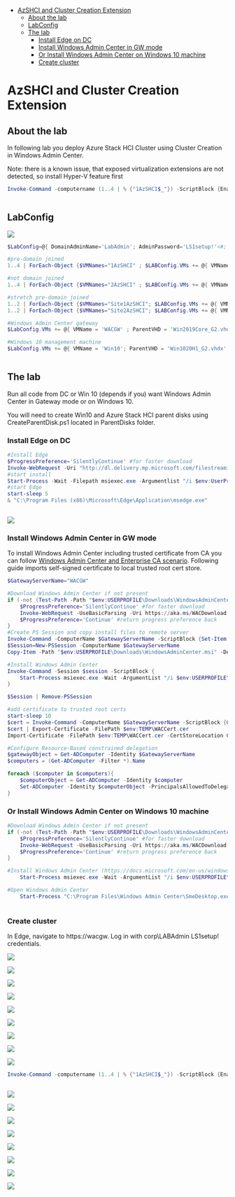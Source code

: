 <!-- TOC -->

- [AzSHCI and Cluster Creation Extension](#azshci-and-cluster-creation-extension)
    - [About the lab](#about-the-lab)
    - [LabConfig](#labconfig)
    - [The lab](#the-lab)
        - [Install Edge on DC](#install-edge-on-dc)
        - [Install Windows Admin Center in GW mode](#install-windows-admin-center-in-gw-mode)
        - [Or Install Windows Admin Center on Windows 10 machine](#or-install-windows-admin-center-on-windows-10-machine)
        - [Create cluster](#create-cluster)

<!-- /TOC -->

# AzSHCI and Cluster Creation Extension

## About the lab

In following lab you deploy Azure Stack HCI Cluster using Cluster Creation in Windows Admin Center.

Note: there is a known issue, that exposed virtualization extensions are not detected, so install Hyper-V feature first

```powershell
Invoke-Command -computername (1..4 | % {"1AzSHCI$_"}) -ScriptBlock {Enable-WindowsOptionalFeature -FeatureName Microsoft-Hyper-V -Online -NoRestart}
 
```

## LabConfig

![](/Scenarios/AzSHCI%20and%20Cluster%20Creation%20Extension/Screenshots/VMs.png)

```PowerShell
$LabConfig=@{ DomainAdminName='LabAdmin'; AdminPassword='LS1setup!'<#; Prefix = 'WSLab-'#> ; DCEdition='4'; Internet=$true ; AdditionalNetworksConfig=@(); VMs=@()}

#pre-domain joined
1..4 | ForEach-Object {$VMNames="1AzSHCI" ; $LABConfig.VMs += @{ VMName = "$VMNames$_" ; Configuration = 'S2D' ; ParentVHD = 'AzSHCI20H2_G2.vhdx' ; HDDNumber = 12; HDDSize= 4TB ; MemoryStartupBytes= 4GB; MGMTNICs=4 ; NestedVirt=$true}} 

#not domain joined
1..4 | ForEach-Object {$VMNames="2AzSHCI" ; $LABConfig.VMs += @{ VMName = "$VMNames$_" ; Configuration = 'S2D' ; ParentVHD = 'AzSHCI20H2_G2.vhdx' ; HDDNumber = 12; HDDSize= 4TB ; MemoryStartupBytes= 4GB; MGMTNICs=4 ; NestedVirt=$true ; Unattend="NoDjoin"}}

#stretch pre-domain joined
1..2 | ForEach-Object {$VMNames="Site1AzSHCI"; $LABConfig.VMs += @{ VMName = "$VMNames$_" ; Configuration = 'S2D' ; ParentVHD = 'AzSHCI20H2_G2.vhdx' ; HDDNumber = 4; HDDSize= 8TB ; MemoryStartupBytes= 4GB ; NestedVirt=$true ; MGMTNICs=4 ; ManagementSubnetID=0}}
1..2 | ForEach-Object {$VMNames="Site2AzSHCI"; $LABConfig.VMs += @{ VMName = "$VMNames$_" ; Configuration = 'S2D' ; ParentVHD = 'AzSHCI20H2_G2.vhdx' ; HDDNumber = 4; HDDSize= 8TB ; MemoryStartupBytes= 4GB ; NestedVirt=$true ; MGMTNICs=4 ; ManagementSubnetID=1}}

#Windows Admin Center gateway
$LabConfig.VMs += @{ VMName = 'WACGW' ; ParentVHD = 'Win2019Core_G2.vhdx' ; MGMTNICs=1 }

#Windows 10 management machine
$LabConfig.VMs += @{ VMName = 'Win10'; ParentVHD = 'Win1020H1_G2.vhdx' ; AddToolsVHD = $True ; MGMTNICs=1 }
 
```

## The lab

Run all code from DC or Win 10 (depends if you) want Windows Admin Center in Gateway mode or on Windows 10.

You will need to create Win10 and Azure Stack HCI parent disks using CreateParentDisk.ps1 located in ParentDisks folder.

### Install Edge on DC

```PowerShell
#Install Edge
$ProgressPreference='SilentlyContinue' #for faster download
Invoke-WebRequest -Uri "http://dl.delivery.mp.microsoft.com/filestreamingservice/files/40e309b4-5d46-4AE8-b839-bd74b4cff36e/MicrosoftEdgeEnterpriseX64.msi" -UseBasicParsing -OutFile "$env:USERPROFILE\Downloads\MicrosoftEdgeEnterpriseX64.msi"
#start install
Start-Process -Wait -Filepath msiexec.exe -Argumentlist "/i $env:UserProfile\Downloads\MicrosoftEdgeEnterpriseX64.msi /q"
#start Edge
start-sleep 5
& "C:\Program Files (x86)\Microsoft\Edge\Application\msedge.exe"
 
```

![](/Scenarios/AzSHCI%20and%20Cluster%20Creation%20Extension/Screenshots/Edge.png)

### Install Windows Admin Center in GW mode

To install Windows Admin Center including trusted certificate from CA you can follow [Windows Admin Center and Enterprise CA scenario](/Scenarios/Windows%20Admin%20Center%20and%20Enterprise%20CA). Following guide imports self-signed certificate to local trusted root cert store.

```PowerShell
$GatewayServerName="WACGW"

#Download Windows Admin Center if not present
if (-not (Test-Path -Path "$env:USERPROFILE\Downloads\WindowsAdminCenter.msi")){
    $ProgressPreference='SilentlyContinue' #for faster download
    Invoke-WebRequest -UseBasicParsing -Uri https://aka.ms/WACDownload -OutFile "$env:USERPROFILE\Downloads\WindowsAdminCenter.msi"
    $ProgressPreference='Continue' #return progress preference back
}
#Create PS Session and copy install files to remote server
Invoke-Command -ComputerName $GatewayServerName -ScriptBlock {Set-Item -Path WSMan:\localhost\MaxEnvelopeSizekb -Value 4096}
$Session=New-PSSession -ComputerName $GatewayServerName
Copy-Item -Path "$env:USERPROFILE\Downloads\WindowsAdminCenter.msi" -Destination "$env:USERPROFILE\Downloads\WindowsAdminCenter.msi" -ToSession $Session

#Install Windows Admin Center
Invoke-Command -Session $session -ScriptBlock {
    Start-Process msiexec.exe -Wait -ArgumentList "/i $env:USERPROFILE\Downloads\WindowsAdminCenter.msi /qn /L*v log.txt REGISTRY_REDIRECT_PORT_80=1 SME_PORT=443 SSL_CERTIFICATE_OPTION=generate"
}

$Session | Remove-PSSession

#add certificate to trusted root certs
start-sleep 10
$cert = Invoke-Command -ComputerName $GatewayServerName -ScriptBlock {Get-ChildItem Cert:\LocalMachine\My\ |where subject -eq "CN=Windows Admin Center"}
$cert | Export-Certificate -FilePath $env:TEMP\WACCert.cer
Import-Certificate -FilePath $env:TEMP\WACCert.cer -CertStoreLocation Cert:\LocalMachine\Root\

#Configure Resource-Based constrained delegation
$gatewayObject = Get-ADComputer -Identity $GatewayServerName
$computers = (Get-ADComputer -Filter *).Name

foreach ($computer in $computers){
    $computerObject = Get-ADComputer -Identity $computer
    Set-ADComputer -Identity $computerObject -PrincipalsAllowedToDelegateToAccount $gatewayObject
}

```

### Or Install Windows Admin Center on Windows 10 machine

```PowerShell
#Download Windows Admin Center if not present
if (-not (Test-Path -Path "$env:USERPROFILE\Downloads\WindowsAdminCenter.msi")){
    $ProgressPreference='SilentlyContinue' #for faster download
    Invoke-WebRequest -UseBasicParsing -Uri https://aka.ms/WACDownload -OutFile "$env:USERPROFILE\Downloads\WindowsAdminCenter.msi"
    $ProgressPreference='Continue' #return progress preference back
}

#Install Windows Admin Center (https://docs.microsoft.com/en-us/windows-server/manage/windows-admin-center/deploy/install)
    Start-Process msiexec.exe -Wait -ArgumentList "/i $env:USERPROFILE\Downloads\WindowsAdminCenter.msi /qn /L*v log.txt SME_PORT=6516 SSL_CERTIFICATE_OPTION=generate"

#Open Windows Admin Center
    Start-Process "C:\Program Files\Windows Admin Center\SmeDesktop.exe"
 
```

### Create cluster

In Edge, navigate to https://wacgw. Log in with corp\LABAdmin LS1setup! credentials.

![](/Scenarios/AzSHCI%20and%20Cluster%20Creation%20Extension/Screenshots/WAC01.png)

![](/Scenarios/AzSHCI%20and%20Cluster%20Creation%20Extension/Screenshots/WAC02.png)

![](/Scenarios/AzSHCI%20and%20Cluster%20Creation%20Extension/Screenshots/WAC03.png)

![](/Scenarios/AzSHCI%20and%20Cluster%20Creation%20Extension/Screenshots/WAC04.png)

![](/Scenarios/AzSHCI%20and%20Cluster%20Creation%20Extension/Screenshots/WAC05.png)

![](/Scenarios/AzSHCI%20and%20Cluster%20Creation%20Extension/Screenshots/WAC06.png)

![](/Scenarios/AzSHCI%20and%20Cluster%20Creation%20Extension/Screenshots/WAC07.png)

![](/Scenarios/AzSHCI%20and%20Cluster%20Creation%20Extension/Screenshots/WAC08.png)

![](/Scenarios/AzSHCI%20and%20Cluster%20Creation%20Extension/Screenshots/WAC09.png)

```powershell
Invoke-Command -computername (1..4 | % {"1AzSHCI$_"}) -ScriptBlock {Enable-WindowsOptionalFeature -FeatureName Microsoft-Hyper-V -Online -NoRestart}
 
```

![](/Scenarios/AzSHCI%20and%20Cluster%20Creation%20Extension/Screenshots/WAC10.png)

![](/Scenarios/AzSHCI%20and%20Cluster%20Creation%20Extension/Screenshots/WAC11.png)

![](/Scenarios/AzSHCI%20and%20Cluster%20Creation%20Extension/Screenshots/WAC12.png)

![](/Scenarios/AzSHCI%20and%20Cluster%20Creation%20Extension/Screenshots/WAC13.png)

![](/Scenarios/AzSHCI%20and%20Cluster%20Creation%20Extension/Screenshots/WAC14.png)

![](/Scenarios/AzSHCI%20and%20Cluster%20Creation%20Extension/Screenshots/WAC15.png)

![](/Scenarios/AzSHCI%20and%20Cluster%20Creation%20Extension/Screenshots/WAC16.png)

![](/Scenarios/AzSHCI%20and%20Cluster%20Creation%20Extension/Screenshots/WAC17.png)
